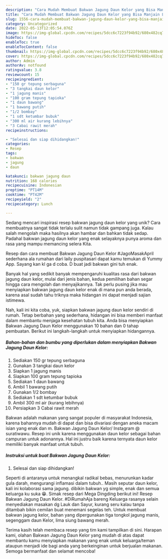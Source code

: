 ```yaml
---
description: "Cara Mudah Membuat Bakwan Jagung Daun Kelor yang Bisa Manjain Lidah"
title: "Cara Mudah Membuat Bakwan Jagung Daun Kelor yang Bisa Manjain Lidah"
slug: 1556-cara-mudah-membuat-bakwan-jagung-daun-kelor-yang-bisa-manjain-lidah
category: Uncategorized
date: 2022-05-13T12:05:54.076Z
image: https://img-global.cpcdn.com/recipes/5dcc6c7223f94b92/680x482cq70/bakwan-jagung-daun-kelor-foto-resep-utama.jpg
hideToc: false
enableToc: true
enableTocContent: false
thumbnail: https://img-global.cpcdn.com/recipes/5dcc6c7223f94b92/680x482cq70/bakwan-jagung-daun-kelor-foto-resep-utama.jpg
cover: https://img-global.cpcdn.com/recipes/5dcc6c7223f94b92/680x482cq70/bakwan-jagung-daun-kelor-foto-resep-utama.jpg
author: Admin
authorAv: notfound
ratingvalue: 3.8
reviewcount: 15
recipeingredient:
- "150 gr tepung serbaguna"
- "3 tangkai daun kelor"
- "1 jagung manis"
- "100 gram tepung tapioka"
- "1 daun bawang"
- "1 bawang putih"
- "1/2 bombay"
- "1 sdt ketumbar bubuk"
- "300 ml air kurang lebihnya"
- "3 Cabai rawit merah"
recipeinstructions:

- "Selesai dan siap dihidangkan!"
categories:
- Resep
tags:
- bakwan
- jagung
- daun

katakunci: bakwan jagung daun 
nutrition: 168 calories
recipecuisine: Indonesian
preptime: "PT14M"
cooktime: "PT42M"
recipeyield: "2"
recipecategory: Lunch

---
```





Sedang mencari inspirasi resep bakwan jagung daun kelor yang unik? Cara membuatnya sangat tidak terlalu sulit namun tidak gampang juga. Kalau salah mengolah maka hasilnya akan hambar dan bahkan tidak sedap. Padahal bakwan jagung daun kelor yang enak selayaknya punya aroma dan rasa yang mampu memancing selera Kita.





Resep dan cara membuat Bakwan Jagung Daun Kelor #JagoMasakApril sederhana ala rumahan dari laily puspitasari dapat kamu temukan di Yummy App. Sayang kan kl ga d coba. D buat jadi bakwan gini tuh enak.

Banyak hal yang sedikit banyak mempengaruhi kualitas rasa dari bakwan jagung daun kelor, mulai dari jenis bahan, kedua pemilihan bahan segar hingga cara mengolah dan menyajikannya. Tak perlu pusing jika mau menyiapkan bakwan jagung daun kelor enak di mana pun anda berada, karena asal sudah tahu triknya maka hidangan ini dapat menjadi sajian istimewa.






Nah, kali ini kita coba, yuk, siapkan bakwan jagung daun kelor sendiri di rumah. Tetap berbahan yang sederhana, hidangan ini bisa memberi manfaat dalam membantu menjaga kesehatan tubuh kita. Anda bisa menyiapkan Bakwan Jagung Daun Kelor menggunakan 10 bahan dan 0 tahap pembuatan. Berikut ini langkah-langkah untuk menyiapkan hidangannya.

<!--inarticleads1-->

##### Bahan-bahan dan bumbu yang diperlukan dalam menyiapkan Bakwan Jagung Daun Kelor:

1. Sediakan 150 gr tepung serbaguna
1. Gunakan 3 tangkai daun kelor
1. Siapkan 1 jagung manis
1. Siapkan 100 gram tepung tapioka
1. Sediakan 1 daun bawang
1. Ambil 1 bawang putih
1. Gunakan 1/2 bombay
1. Sediakan 1 sdt ketumbar bubuk
1. Ambil 300 ml air (kurang lebihnya)
1. Persiapkan 3 Cabai rawit merah


Bakwan adalah makanan yang sangat populer di masyarakat Indonesia, karena bahannya mudah di dapat dan bisa divariasi dengan aneka macam isian yang enak dan m. Bakwan Jagung Daun Kelor/ Instagram @ suratiwawu. Resep ini unik karena menggunakan daun kelor sebagai bahan campuran untuk adonannya. Hal ini justru baik karena ternyata daun kelor memiliki banyak manfaat untuk tubuh. 

<!--inarticleads2-->

##### Instruksi untuk buat Bakwan Jagung Daun Kelor:


1. Selesai dan siap dihidangkan!

Seperti di antaranya untuk menangkal radikal bebas, menurunkan kadar gula darah, mengurangi inflamasi dalam tubuh.. Masih seputar daun kelor, kali ini kolaborasi sama jagung. dibikin bakwan yg simple, enak dan semua keluarga ku suka 😁. Simak resep dari Mega Dingding berikut ini! Resep Bakwan Jagung Daun Kelor. #DiRumahAja bareng Keluarga rasanya selain menyediakan masakan dg Lauk dan Sayur, kurang seru kalau tanpa ditambah bikin cemilan buat menemani segelas teh. Untuk membuat bakwan jagung kelor, bahan yang dipergunakan tiga tongkol jagung manis, segenggam daun Kelor, lima siung bawang merah. 

Terima kasih telah membaca resep yang tim kami tampilkan di sini. Harapan kami, olahan Bakwan Jagung Daun Kelor yang mudah di atas dapat membantu kamu menyiapkan makanan yang enak untuk keluarga/teman ataupun menjadi ide bagi anda yang berkeinginan untuk berjualan makanan. Semoga bermanfaat dan selamat mencoba!
